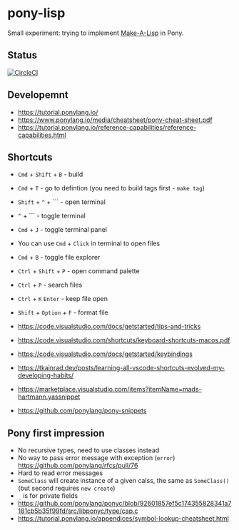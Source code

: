 # pony-lisp

Small experiment: trying to implement [Make-A-Lisp](https://github.com/kanaka/mal/blob/master/process/guide.md) in Pony.

## Status

[![CircleCI](https://circleci.com/gh/stereobooster/pony-lisp.svg?style=svg)](https://circleci.com/gh/stereobooster/pony-lisp)

## Developemnt

- https://tutorial.ponylang.io/
- https://www.ponylang.io/media/cheatsheet/pony-cheat-sheet.pdf
- https://tutorial.ponylang.io/reference-capabilities/reference-capabilities.html

## Shortcuts

- `Cmd` + `Shift` + `B` - build
- `Cmd` + `T` - go to defintion (you need to build tags first - `make tag`)
- `Shift` + `^` + `\`` - open terminal
- `^` + `\`` - toggle terminal
- `Cmd` + `J` - toggle terminal panel
- You can use `Cmd` + `Click` in terminal to open files
- `Cmd` + `B` - toggle file explorer
- `Ctrl` + `Shift` + `P` - open command palette
- `Ctrl` + `P` - search files
- `Ctrl` + `K` `Enter` - keep file open
- `Shift` + `Option` + `F` - format file

- https://code.visualstudio.com/docs/getstarted/tips-and-tricks
- https://code.visualstudio.com/shortcuts/keyboard-shortcuts-macos.pdf
- https://code.visualstudio.com/docs/getstarted/keybindings
- https://tkainrad.dev/posts/learning-all-vscode-shortcuts-evolved-my-developing-habits/

- https://marketplace.visualstudio.com/items?itemName=mads-hartmann.yassnippet
- https://github.com/ponylang/pony-snippets

## Pony first impression

- No recursive types, need to use classes instead
- No way to pass error message with exception (`error`) https://github.com/ponylang/rfcs/pull/76
- Hard to read error messages
- `SomeClass` will create instance of a given calss, the same as `SomeClass()` (but second requires `new create`)
- `_` is for private fields
- https://github.com/ponylang/ponyc/blob/92601857ef5c174355828341a7181cb5b35f99fd/src/libponyc/type/cap.c
- https://tutorial.ponylang.io/appendices/symbol-lookup-cheatsheet.html
